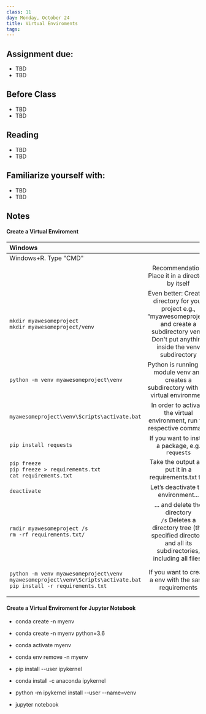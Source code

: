 ```yaml
---
class: 11
day: Monday, October 24
title: Virtual Enviroments
tags: 
---
```


## Assignment due: 
- TBD 
- TBD 

## Before Class 
- TBD 
- TBD 

## Reading 
- TBD 
- TBD 

## Familiarize yourself with: 
- TBD 
- TBD 

## Notes 

#### Create a Virtual Enviroment
|Windows||Mac|
|:-|:-:|:-|
|Windows+R. Type "CMD"||In applications, search for “Terminal”|
||Recommendation: Place it in a directory by itself||
| `mkdir myawesomeproject` <br /> `mkdir myawesomeproject/venv`|Even better: Create a directory for your project e.g., “myawesomeproject” and create a subdirectory venv. Don't put anything inside the venv subdirectory|`mkdir myawesomeproject` <br /> `mkdir myawesomeproject/venv`|
|`python -m venv myawesomeproject\venv`|Python is running the module venv and creates a subdirectory with the virtual environment|`python3 -m venv myawesomeproject/venv`|
|`myawesomeproject\venv\Scripts\activate.bat`|In order to activate the virtual environment, run the respective command|`source myawesomeproject/venv/bin/activate`|
|`pip install requests`|If you want to install a package, e.g. `requests`|`pip install requests`|
|`pip freeze` <br /> `pip freeze > requirements.txt` <br /> `cat requirements.txt`|Take the output and put it in a requirements.txt file|`pip freeze` <br /> `pip3 freeze > requirements.txt` <br /> `cat requirements.txt`|
|`deactivate`|Let’s deactivate the environment...|`deactivate`|
|`rmdir myawesomeproject /s` <br /> `rm -rf requirements.txt/`|  ... and delete the directory <br /> `/s` Deletes a directory tree (the specified directory and all its subdirectories, including all files)|`rmdir myawesomeproject /s` <br /> `rm -rf requirements.txt/`|
|`python -m venv myawesomeproject\venv` <br /> `myawesomeproject\venv\Scripts\activate.bat` <br /> `pip install -r requirements.txt`|If you want to create a env with the same requirements|`python3 -m venv myawesomeproject/venv` <br /> `source myawesomeproject/venv/bin/activate` <br /> `pip install -r requirements.txt`|

#### Create a Virtual Enviroment for Jupyter Notebook
- conda create -n myenv
- conda create -n myenv python=3.6
- conda activate myenv
- conda env remove -n myenv

- pip install --user ipykernel
- conda install -c anaconda ipykernel
- python -m ipykernel install --user --name=venv
- jupyter notebook
